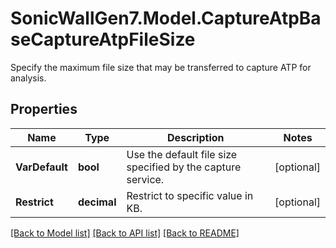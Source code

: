 # SonicWallGen7.Model.CaptureAtpBaseCaptureAtpFileSize
Specify the maximum file size that may be transferred to capture ATP for analysis.

## Properties

Name | Type | Description | Notes
------------ | ------------- | ------------- | -------------
**VarDefault** | **bool** | Use the default file size specified by the capture service. | [optional] 
**Restrict** | **decimal** | Restrict to specific value in KB. | [optional] 

[[Back to Model list]](../README.md#documentation-for-models) [[Back to API list]](../README.md#documentation-for-api-endpoints) [[Back to README]](../README.md)

